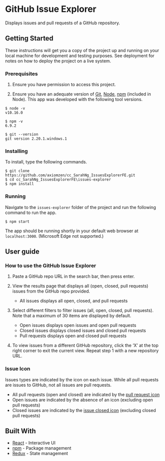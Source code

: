 # GitHub Issue Explorer

Displays issues and pull requests of a GitHub repository.

## Getting Started

These instructions will get you a copy of the project up and running on your local machine for development and testing purposes. See deployment for notes on how to deploy the project on a live system.

### Prerequisites

1. Ensure you have permission to access this project.

2. Ensure you have an adequate version of [Git](https://git-scm.com/book/en/v2/Getting-Started-Installing-Git), [Node](http://nodejs.org/), [npm](https://npmjs.org/) (included in Node). This app was developed with the following tool versions.

```
$ node -v
v10.16.0

$ npm -v
6.9.2

$ git --version
git version 2.20.1.windows.1
```

### Installing

To install, type the following commands.

```
$ git clone https://github.com/axiomzen/cc_SarahNg_IssuesExplorerFE.git
$ cd cc_SarahNg_IssuesExplorerFE\issues-explorer
$ npm install
```

### Running

Navigate to the `issues-explorer` folder of the project and run the following command to run the app.

```
$ npm start
```

The app should be running shortly in your default web browser at `localhost:3000`. (Microsoft Edge not supported.)

## User guide

### How to use the GitHub Issue Explorer

1. Paste a GitHub repo URL in the search bar, then press enter.

2. View the results page that displays all (open, closed, pull requests) issues from the GitHub repo provided.
   * All issues displays all open, closed, and pull requests
3. Select different filters to filter issues (all, open, closed, pull requests). Note that a maximum of 30 items are displayed by default.
   * Open issues displays open issues and open pull requests
   * Closed issues displays closed issues and closed pull requests
   * Pull requests displays open and closed pull requests

4. To view issues from a different GitHub repository, click the ‘X’ at the top right corner to exit the current view. Repeat step 1 with a new repository URL.

### Issue Icon

Issues types are indicated by the icon on each issue. While all pull requests are issues to GitHub, not all issues are pull requests.

* All pull requests (open and closed) are indicated by the [pull request icon](https://octicons.github.com/icon/git-pull-request/)
* Open issues are indicated by the absence of an icon (excluding open pull requests)
* Closed issues are indicated by the  [issue closed icon](https://octicons.github.com/icon/issue-closed/) (excluding closed pull requests)

## Built With

- [React](https://reactjs.org/) - Interactive UI
- [npm](https://www.npmjs.com/) - Package management
- [Redux](https://redux.js.org/) - State management